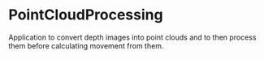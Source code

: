 # PointCloudProcessing

Application to convert depth images into point clouds and to then process them before calculating movement from them.
